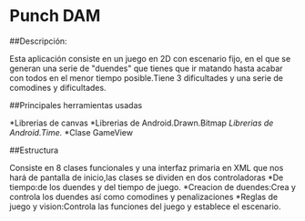 # Punch DAM

##Descripción:

Esta aplicación consiste en un juego en 2D con escenario fijo, en el que se generan una serie de "duendes" que tienes que ir matando hasta acabar con todos en el menor tiempo posible.Tiene 3 dificultades y una serie de comodines y dificultades.


##Principales herramientas usadas

*Librerias de canvas
*Librerias de Android.Drawn.Bitmap
*Librerias de Android.Time.*
*Clase GameView



##Estructura

Consiste en 8 clases funcionales y una interfaz primaria en XML que nos hará de pantalla de inicio,las clases se dividen en dos controladoras
*De tiempo:de los duendes y del tiempo de juego.
*Creacion de duendes:Crea y controla los duendes así como comodines y penalizaciones
*Reglas de juego y vision:Controla las funciones del juego y establece el escenario.

